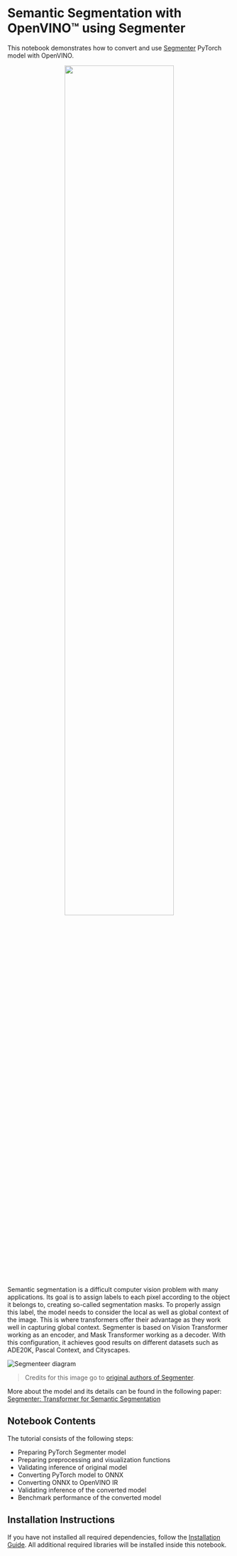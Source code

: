 # Semantic Segmentation with OpenVINO™ using Segmenter

This notebook demonstrates how to convert and use [Segmenter](https://github.com/rstrudel/segmenter) PyTorch model 
with OpenVINO.

<div style="text-align:center">
    <img src="https://user-images.githubusercontent.com/61357777/223854308-d1ac4a39-cc0c-4618-9e4f-d9d4d8b991e8.jpg" width="70%"/>
</div>

Semantic segmentation is a difficult computer vision problem with many applications. 
Its goal is to assign labels to each pixel according to the object it belongs to, creating so-called segmentation masks.
To properly assign this label, the model needs to consider the local as well as global context of the image.
This is where transformers offer their advantage as they work well in capturing global context.
Segmenter is based on Vision Transformer working as an encoder, and Mask Transformer working as a decoder.
With this configuration, it achieves good results on different datasets such as ADE20K, Pascal Context, and Cityscapes.

![Segmenteer diagram](https://user-images.githubusercontent.com/24582831/148507554-87eb80bd-02c7-4c31-b102-c6141e231ec8.png)
> Credits for this image go to [original authors of Segmenter](https://github.com/rstrudel/segmenter).

More about the model and its details can be found in the following paper:
[Segmenter: Transformer for Semantic Segmentation](https://arxiv.org/abs/2105.05633)

## Notebook Contents

The tutorial consists of the following steps:

* Preparing PyTorch Segmenter model
* Preparing preprocessing and visualization functions
* Validating inference of original model
* Converting PyTorch model to ONNX
* Converting ONNX to OpenVINO IR
* Validating inference of the converted model
* Benchmark performance of the converted model


## Installation Instructions

If you have not installed all required dependencies, follow the [Installation Guide](../../README.md). 
All additional required libraries will be installed inside this notebook.